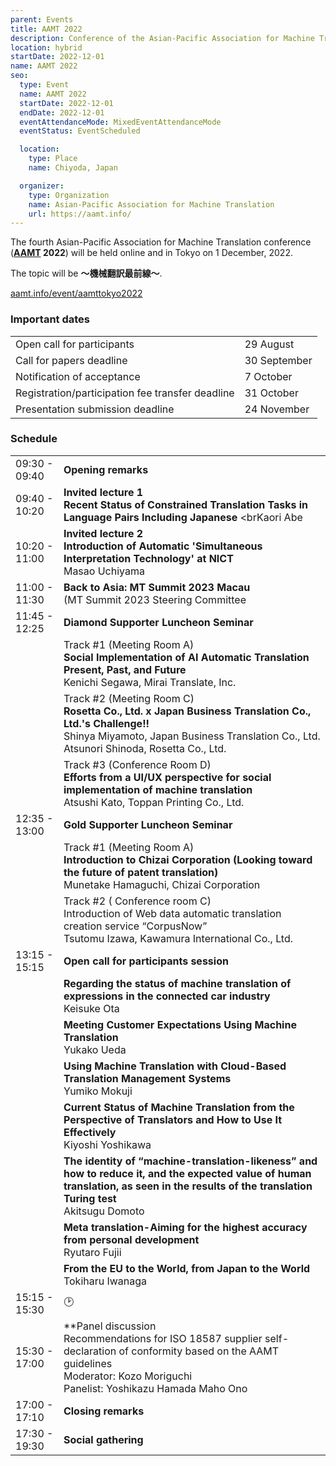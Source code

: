 ```yaml
---
parent: Events
title: AAMT 2022
description: Conference of the Asian-Pacific Association for Machine Translation
location: hybrid
startDate: 2022-12-01
name: AAMT 2022
seo:
  type: Event
  name: AAMT 2022
  startDate: 2022-12-01
  endDate: 2022-12-01
  eventAttendanceMode: MixedEventAttendanceMode
  eventStatus: EventScheduled

  location:
    type: Place
    name: Chiyoda, Japan

  organizer:
    type: Organization
    name: Asian-Pacific Association for Machine Translation
    url: https://aamt.info/
---
```


The fourth Asian-Pacific Association for Machine Translation conference (**[AAMT](../more/associations/aamt.md) 2022**) will be held online and in Tokyo on 1 December, 2022.

The topic will be **～機械翻訳最前線～**.

[aamt.info/event/aamttokyo2022](https://www.aamt.info/event/aamttokyo2022/)

### Important dates

|     |     |
| --- | --- |
| Open call for participants | 29 August |
| Call for papers deadline | 30 September |
| Notification of acceptance | 7 October |
| Registration/participation fee transfer deadline | 31 October |
| Presentation submission deadline | 24 November |

### Schedule

|     |     |
| --- | --- |
| 09:30 - 09:40 | **Opening remarks** |
| 09:40 - 10:20 | **Invited lecture 1** <br>**Recent Status of Constrained Translation Tasks in Language Pairs Including Japanese** <brKaori Abe |
| 10:20 - 11:00 | **Invited lecture 2** <br>**Introduction of Automatic 'Simultaneous Interpretation Technology' at NICT** <br>Masao Uchiyama |
| 11:00 - 11:30 | **Back to Asia: MT Summit 2023 Macau** <br>(MT Summit 2023 Steering Committee |
| 11:45 - 12:25 | **Diamond Supporter Luncheon Seminar** |
|     | Track #1 (Meeting Room A) <br>**Social Implementation of AI Automatic Translation Present, Past, and Future** <br>Kenichi Segawa, Mirai Translate, Inc. |
|     | Track #2 (Meeting Room C) <br>**Rosetta Co., Ltd. x Japan Business Translation Co., Ltd.'s Challenge!!** <br>Shinya Miyamoto, Japan Business Translation Co., Ltd. <br>Atsunori Shinoda, Rosetta Co., Ltd. |
|     | Track #3 (Conference Room D) <br>**Efforts from a UI/UX perspective for social implementation of machine translation** <br>Atsushi Kato, Toppan Printing Co., Ltd. |
| 12:35 - 13:00 | **Gold Supporter Luncheon Seminar** |
|     | Track #1 (Meeting Room A) <br>**Introduction to Chizai Corporation (Looking toward the future of patent translation)** <br>Munetake Hamaguchi, Chizai Corporation |
|     | Track #2 ( Conference room C) <br>Introduction of Web data automatic translation creation service “CorpusNow” <br>Tsutomu Izawa, Kawamura International Co., Ltd. |
| 13:15 - 15:15 |	**Open call for participants session** |
|     | **Regarding the status of machine translation of expressions in the connected car industry** <br>Keisuke Ota |
|     | **Meeting Customer Expectations Using Machine Translation** <br>Yukako Ueda |
|     | **Using Machine Translation with Cloud-Based Translation Management Systems** <br>Yumiko Mokuji |
|     | **Current Status of Machine Translation from the Perspective of Translators and How to Use It Effectively** <br>Kiyoshi Yoshikawa |
|     | **The identity of “machine-translation-likeness” and how to reduce it, and the expected value of human translation, as seen in the results of the translation Turing test** <br>Akitsugu Domoto |
|     | **Meta translation-Aiming for the highest accuracy from personal development** <br>Ryutaro Fujii |
|     | **From the EU to the World, from Japan to the World** <br>Tokiharu Iwanaga |
| 15:15 - 15:30 | 🕑 |
| 15:30 - 17:00 | **Panel discussion <br>Recommendations for ISO 18587 supplier self-declaration of conformity based on the AAMT guidelines <br>Moderator: Kozo Moriguchi <br>Panelist: Yoshikazu Hamada Maho Ono |
| 17:00 - 17:10	| **Closing remarks** |
| 17:30 - 19:30 | **Social gathering** |
